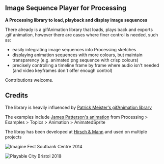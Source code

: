 ## Image Sequence Player for Processing

**A Processing library to load, playback and display image sequences**

There already is a gifAnimation library that loads, plays back and exports .gif animation,
however there are cases where finer control is needed, such as:

- easily integrating image sequences into Processing sketches
- displaying animation sequences with more colours, but maintain transparency (e.g. animated png sequence with crisp colours)
- precisely controlling a timeline frame by frame where audio isn't needed (and video keyframes don't offer enough control)  

Contributions welcome.

## Credits

The library is heavily influenced by [Patrick Meister's gifAnimation library](https://github.com/extrapixel/gif-animation)

The examples include [James Patterson's animation](http://presstube.com/hello/) from Processing > Examples > Topics > Animation > AnimatedSprite

The libray has been developed at [Hirsch & Mann](http://hirschandmann.com/work) and used on multiple projects

![Imagine Fest Soutbank Centre 2014](https://www.hirschandmann.com/wp-content/uploads/2017/06/Hirschandmann_IMG_featured01_TIMEMACHINE.jpg)

![Playable City Bristol 2018](https://www.hirschandmann.com/wp-content/uploads/2018/08/city_website_0003_1150976_JonAitken_edit-001.jpg)